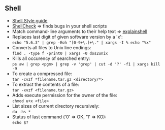 ## Shell
- [Shell Style guide](https://google.github.io/styleguide/shellguide.html)
- [ShellCheck](https://www.shellcheck.net) => finds bugs in your shell scripts
- Match command-line arguments to their help text => [explainshell](https://explainshell.com)
- Replaces last digit of given software version by a 'x':  
`echo "5.6.3" | grep -Eoh "[0-9+\.]+\." | xargs -I % echo "%x"`
- Converts all files to Unix line endings:  
`find . -type f -print0 | xargs -0 dos2unix`
- Kills all occurency of searched entry:  
`ps aw | grep <pgm> | grep -v 'grep' | cut -d '?' -f1 | xargs kill -9`
- To create a compressed file:  
`tar -cvzf *filename.tar.gz <directory/*>`
- To extract the contents of a file:  
`tar -xvzf <filename.tar.gz>`
- Adds execute permission for the owner of the file:  
`chmod u+x <file>`
- List sizes of current directory recursively:  
`du -hs *`
- Status of last command ('0' => OK, '1' => KO):  
`echo $?`
